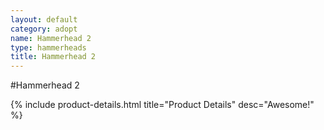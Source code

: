 ```yaml
---
layout: default
category: adopt
name: Hammerhead 2
type: hammerheads
title: Hammerhead 2
---
```


#Hammerhead 2

{% include product-details.html title="Product Details" desc="Awesome!" %}